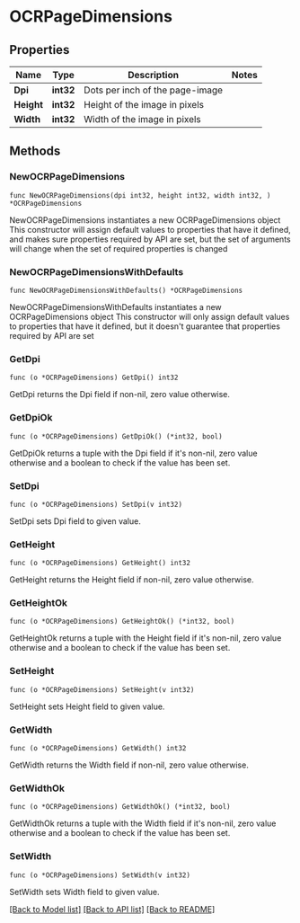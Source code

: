 # OCRPageDimensions

## Properties

Name | Type | Description | Notes
------------ | ------------- | ------------- | -------------
**Dpi** | **int32** | Dots per inch of the page-image | 
**Height** | **int32** | Height of the image in pixels | 
**Width** | **int32** | Width of the image in pixels | 

## Methods

### NewOCRPageDimensions

`func NewOCRPageDimensions(dpi int32, height int32, width int32, ) *OCRPageDimensions`

NewOCRPageDimensions instantiates a new OCRPageDimensions object
This constructor will assign default values to properties that have it defined,
and makes sure properties required by API are set, but the set of arguments
will change when the set of required properties is changed

### NewOCRPageDimensionsWithDefaults

`func NewOCRPageDimensionsWithDefaults() *OCRPageDimensions`

NewOCRPageDimensionsWithDefaults instantiates a new OCRPageDimensions object
This constructor will only assign default values to properties that have it defined,
but it doesn't guarantee that properties required by API are set

### GetDpi

`func (o *OCRPageDimensions) GetDpi() int32`

GetDpi returns the Dpi field if non-nil, zero value otherwise.

### GetDpiOk

`func (o *OCRPageDimensions) GetDpiOk() (*int32, bool)`

GetDpiOk returns a tuple with the Dpi field if it's non-nil, zero value otherwise
and a boolean to check if the value has been set.

### SetDpi

`func (o *OCRPageDimensions) SetDpi(v int32)`

SetDpi sets Dpi field to given value.


### GetHeight

`func (o *OCRPageDimensions) GetHeight() int32`

GetHeight returns the Height field if non-nil, zero value otherwise.

### GetHeightOk

`func (o *OCRPageDimensions) GetHeightOk() (*int32, bool)`

GetHeightOk returns a tuple with the Height field if it's non-nil, zero value otherwise
and a boolean to check if the value has been set.

### SetHeight

`func (o *OCRPageDimensions) SetHeight(v int32)`

SetHeight sets Height field to given value.


### GetWidth

`func (o *OCRPageDimensions) GetWidth() int32`

GetWidth returns the Width field if non-nil, zero value otherwise.

### GetWidthOk

`func (o *OCRPageDimensions) GetWidthOk() (*int32, bool)`

GetWidthOk returns a tuple with the Width field if it's non-nil, zero value otherwise
and a boolean to check if the value has been set.

### SetWidth

`func (o *OCRPageDimensions) SetWidth(v int32)`

SetWidth sets Width field to given value.



[[Back to Model list]](../README.md#documentation-for-models) [[Back to API list]](../README.md#documentation-for-api-endpoints) [[Back to README]](../README.md)


